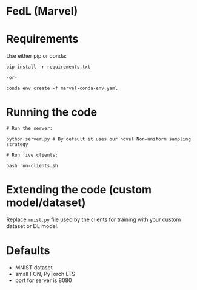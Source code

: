 FedL (Marvel)
======


# Requirements

Use either pip or conda:

```
pip install -r requirements.txt

-or-

conda env create -f marvel-conda-env.yaml
```

# Running the code

```
# Run the server:

python server.py # By default it uses our novel Non-uniform sampling strategy

# Run five clients:

bash run-clients.sh

```

# Extending the code (custom model/dataset)

Replace `mnist.py` file used by the clients for training with your custom dataset or DL model. 

# Defaults

- MNIST dataset
- small FCN, PyTorch LTS
- port for server is 8080
